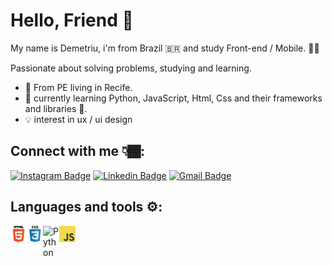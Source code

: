 # Hello, Friend 👋
My name is Demetriu, i'm from Brazil 🇧🇷 and study Front-end / Mobile. 🧑‍💻

Passionate about solving problems, studying and learning.

- 📍 From PE living in Recife.
- 📖 currently learning Python, JavaScript, Html, Css and their frameworks and libraries 💜.
- 💡 interest in ux / ui design


## Connect with me 👇🏾:
[![Instagram Badge](https://img.shields.io/badge/-@demetriu.gabriel-FF2283?style=flat-square&labelColor=FF2283&logo=instagram&logoColor=white&link=https://instagram.com/demetriu.gabriel)](https://instagram.com/demetriu.gabriel) 
[![Linkedin Badge](https://img.shields.io/badge/-Demetriu%20Gabriel-FF2283?style=flat-square&logo=Linkedin&logoColor=white&link=https://www.linkedin.com/in/demetriugabriel/)](https://www.linkedin.com/in/demetriugabriel/) 
[![Gmail Badge](https://img.shields.io/badge/-demetriugabriel2002@gmail.com-FF2283?style=flat-square&logo=Gmail&logoColor=white&link=mailto:demetriugabriel2002@gmail.com)](mailto:demetriugabriel2002gmail.com)

## Languages and tools ⚙️:
<img align="left" alt="HTML5" width="26px" src="https://raw.githubusercontent.com/github/explore/80688e429a7d4ef2fca1e82350fe8e3517d3494d/topics/html/html.png" />
<img align="left" alt="CSS3" width="26px" src="https://raw.githubusercontent.com/github/explore/80688e429a7d4ef2fca1e82350fe8e3517d3494d/topics/css/css.png" />
<img align="left" alt="Python" width="26px" src="https://raw.githubusercontent.com/jmnote/z-icons/master/svg/python.svg" />
<img align="left" alt="JavaScript" width="26px" src="https://raw.githubusercontent.com/github/explore/80688e429a7d4ef2fca1e82350fe8e3517d3494d/topics/javascript/javascript.png" />


<!--
**DemetriuGabriel/DemetriuGabriel** is a ✨ _special_ ✨ repository because its `README.md` (this file) appears on your GitHub profile.

Here are some ideas to get you started:

- 🔭 I’m currently working on ...
- 🌱 I’m currently learning ...
- 👯 I’m looking to collaborate on ...
- 🤔 I’m looking for help with ...
- 💬 Ask me about ...
- 📫 How to reach me: ...
- 😄 Pronouns: ...
- ⚡ Fun fact: ...
-->
